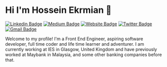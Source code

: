 
<!--
**beneki/beneki** is a ✨ _special_ ✨ repository because its `README.md` (this file) appears on your GitHub profile.

Here are some ideas to get you started:

- 🔭 I’m currently working on ...
- 🌱 I’m currently learning ...
- 👯 I’m looking to collaborate on ...
- 🤔 I’m looking for help with ...
- 💬 Ask me about ...
- 📫 How to reach me: ...
- 😄 Pronouns: ...
- ⚡ Fun fact: ...
-->

# Hi I'm Hossein Ekrmian 👋

[![Linkedin Badge](https://img.shields.io/badge/-Hossein%20Ekramian-blue?style=flat&logo=Linkedin&logoColor=white&link=https://www.linkedin.com/in/mahyar-hossein-ekramian-05180ba9/)](https://www.linkedin.com/in/mahyar-hossein-ekramian-05180ba9/)
[![Medium Badge](https://img.shields.io/badge/-@beneki-000000?style=flat&labelColor=000000&logo=Medium&link=https://medium.com/@beneki)](https://medium.com/@beneki)
[![Website Badge](https://img.shields.io/badge/-ekramian.uk-47CCCC?style=flat&logo=Google-Chrome&logoColor=white&link=https://ekramian.uk)](https://ekramian.uk)
[![Twitter Badge](https://img.shields.io/badge/-@__benj_ek-1ca0f1?style=flat&labelColor=1ca0f1&logo=twitter&logoColor=white&link=https://twitter.com/benj_ek)](https://twitter.com/benj_ek)
[![Gmail Badge](https://img.shields.io/badge/-ekramian.hossein-c14438?style=flat&logo=Gmail&logoColor=white&link=mailto:ekramian.hossein@gmail.com)](mailto:ekramian.hossein@gmail.com)

Welcome to my profile! I'm a Front End Engineer, aspiring software developer, full time coder and life time learner and adventurer. I am currently working at IES in Glasgow, United Kingdom and have previously worked at Maybank in Malaysia, and some other banking companies before that.
